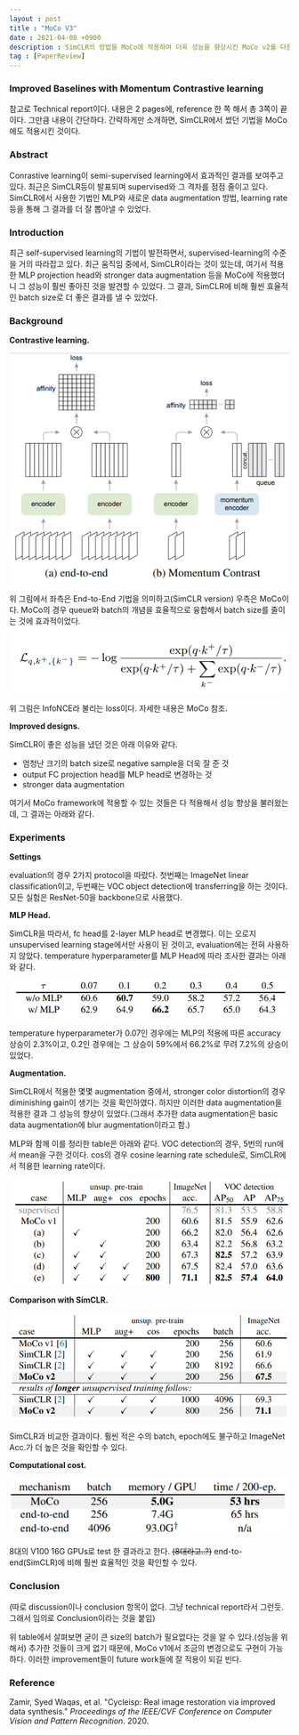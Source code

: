 ```yaml
---
layout : post
title : "MoCo V3"
date : 2021-04-08 +0900
description : SimCLR의 방법을 MoCo에 적용하여 더욱 성능을 향상시킨 MoCo v2를 다룬 논문의 간단한 리뷰입니다. 
tag : [PaperReview]
---
```


### Improved Baselines with Momentum Contrastive learning



 참고로 Technical report이다. 내용은 2 pages에, reference 한 쪽 해서 총 3쪽이 끝이다. 그만큼 내용이 간단하다. 간략하게만 소개하면, SimCLR에서 썼던 기법을 MoCo에도 적용시킨 것이다.



### Abstract

 Conrastive learning이 semi-supervised learning에서 효과적인 결과를 보여주고 있다. 최근은 SimCLR등이 발표되며 supervised와 그 격차를 점점 줄이고 있다. SimCLR에서 사용한 기법인 MLP와 새로운 data augmentation 방법, learning rate 등을 통해 그 결과를 더 잘 뽑아낼 수 있었다.



### Introduction

 최근 self-supervised learning의 기법이 발전하면서, supervised-learning의 수준을 거의 따라잡고 있다. 최근 움직임 중에서, SimCLR이라는 것이 있는데, 여기서 적용한 MLP projection head와 stronger data augmentation 등을 MoCo에 적용했더니 그 성능이 훨씬 좋아진 것을 발견할 수 있었다. 그 결과, SimCLR에 비해 훨씬 효율적인 batch size로 더 좋은 결과를 낼 수 있었다.



### Background

__Contrastive learning.__

![img1](https://raw.githubusercontent.com/ReaperMaKNaE/reapermaknae.github.io/main/assets/img/20210407-1.PNG)

 위 그림에서 좌측은 End-to-End 기법을 의미하고(SimCLR version) 우측은 MoCo이다. MoCo의 경우 queue와 batch의 개념을 효율적으로 융합해서 batch size를 줄이는 것에 효과적이었다.

![img2](https://raw.githubusercontent.com/ReaperMaKNaE/reapermaknae.github.io/main/assets/img/20210407-2.PNG)

 위 그림은 InfoNCE라 불리는 loss이다. 자세한 내용은 MoCo 참조.

__Improved designs.__

 SimCLR이 좋은 성능을 냈던 것은 아래 이유와 같다.

- 엄청난 크기의 batch size로 negative sample을 더욱 잘 준 것
- output FC projection head를 MLP head로 변경하는 것
- stronger data augmentation

 여기서 MoCo framework에 적용할 수 있는 것들은 다 적용해서 성능 향상을 불러왔는데, 그 결과는 아래와 같다.



### Experiments

__Settings__

 evaluation의 경우 2가지 protocol을 따랐다. 첫번째는 ImageNet linear classification이고, 두번째는 VOC object detection에 transferring을 하는 것이다. 모든 실험은 ResNet-50을 backbone으로 사용했다.

__MLP Head.__

 SimCLR을 따라서, fc head를 2-layer MLP head로 변경했다. 이는 오로지 unsupervised learning stage에서만 사용이 된 것이고, evaluation에는 전혀 사용하지 않았다. temperature hyperparameter를 MLP Head에 따라 조사한 결과는 아래와 같다.

![img3](https://raw.githubusercontent.com/ReaperMaKNaE/reapermaknae.github.io/main/assets/img/20210407-3.PNG)

 temperature hyperparameter가 0.07인 경우에는 MLP의 적용에 따른 accuracy 상승이 2.3%이고, 0.2인 경우에는 그 상승이 59%에서 66.2%로 무려 7.2%의 상승이 있었다.

__Augmentation.__

 SimCLR에서 적용한 몇몇 augmentation 중에서, stronger color distortion의 경우 diminishing gain이 생기는 것을 확인하였다. 하지만 이러한 data augmentation을 적용한 결과 그 성능의 향상이 있었다.(그래서 추가한 data augmentation은 basic data augmentation에 blur augmentation이라고 함.)

MLP와 함께 이를 정리한 table은 아래와 같다. VOC detection의 경우, 5번의 run에서 mean을 구한 것이다. cos의 경우 cosine learning rate schedule로, SimCLR에서 적용한 learning rate이다.

![img4](https://raw.githubusercontent.com/ReaperMaKNaE/reapermaknae.github.io/main/assets/img/20210407-4.PNG)

__Comparison with SimCLR.__

![img5](https://raw.githubusercontent.com/ReaperMaKNaE/reapermaknae.github.io/main/assets/img/20210407-5.PNG)

 SimCLR과 비교한 결과이다. 훨씬 적은 수의 batch, epoch에도 불구하고 ImageNet Acc.가 더 높은 것을 확인할 수 있다.

__Computational cost.__

![img6](https://raw.githubusercontent.com/ReaperMaKNaE/reapermaknae.github.io/main/assets/img/20210407-6.PNG)

 8대의 V100 16G GPUs로 test 한 결과라고 한다. ~~(8대라고..?)~~  end-to-end(SimCLR)에 비해 훨씬 효율적인 것을 확인할 수 있다.



### Conclusion

 (따로 discussion이나 conclusion 항목이 없다. 그냥 technical report라서 그런듯. 그래서 임의로 Conclusion이라는 것을 붙임)

 위 table에서 살펴보면 굳이 큰 size의 batch가 필요없다는 것을 알 수 있다.(성능을 위해서) 추가한 것들이 크게 없기 때문에, MoCo v1에서 조금의 변경으로도 구현이 가능하다. 이러한 improvement들이 future work들에 잘 적용이 되길 빈다.



### Reference

Zamir, Syed Waqas, et al. "Cycleisp: Real image restoration via improved data synthesis." *Proceedings of the IEEE/CVF Conference on Computer Vision and Pattern Recognition*. 2020.